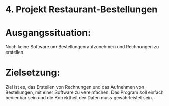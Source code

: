 # 4. Projekt Restaurant-Bestellungen

# Ausgangssituation:
 Noch keine Software um Bestellungen aufzunehmen und Rechnungen zu erstellen.

# Zielsetzung:
 Ziel ist es, das Erstellen von Rechnungen und das Aufnehmen von Bestellungen, mit einer Software zu vereinfachen.
 Das Program soll einfach bedienbar sein und die Korrektheit der Daten muss gewährleistet sein.
